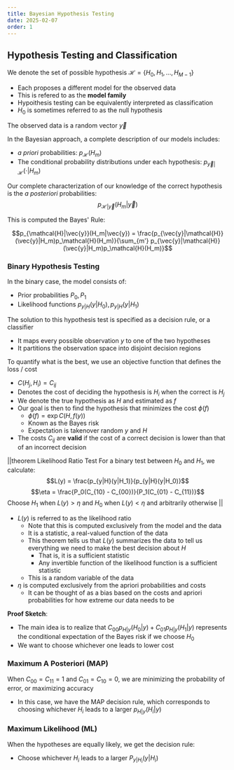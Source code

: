 ```yaml
---
title: Bayesian Hypothesis Testing
date: 2025-02-07
order: 1
---
```


## Hypothesis Testing and Classification

We denote the set of possible hypothesis $\mathcal{H} = \{H_0, H_1, \dots, H_{M-1}\}$

- Each proposes a different model for the observed data
- This is refered to as the **model family**
- Hypoithesis testing can be equivalently interpreted as classification
- $H_0$ is sometimes referred to as the null hypothesis

The observed data is a random vector $\vec{y}$

In the Bayesian approach, a complete description of our models includes:

- _a priori_ probabilities: $p_\mathcal{H}(H_m)$
- The conditional probability distributions under each hypothesis: $p_{\vec{y}|\mathcal{H}}(\cdot | H_m)$

Our complete characterization of our knowledge of the correct hypothesis is the _a posteriori_ probabilities:
$$p_{\mathcal{H}|\vec{y}}(H_m|\vec{y})$$

This is computed the Bayes' Rule:

$$p_{\mathcal{H}|\vec{y}}(H_m|\vec{y}) = \frac{p_{\vec{y}|\mathcal{H}}(\vec{y}|H_m)p_\mathcal{H}(H_m)}{\sum_{m'} p_{\vec{y}|\mathcal{H}}(\vec{y}|H_m)p_\mathcal{H}(H_m)}$$

### Binary Hypothesis Testing

In the binary case, the model consists of:

- Prior probabilities $P_0, P_1$
- Likelihood functions $p_{y|H}(y|H_0), p_{y|H}(y|H_1)$

The solution to this hypothesis test is specified as a decision rule, or a classifier

- It maps every possible observation $y$ to one of the two hypotheses
- It partitions the observation space into disjoint decision regions

To quantify what is the best, we use an objective function that defines the loss / cost

- $C(H_j, H_i) = C_{ij}$
- Denotes the cost of deciding the hypothesis is $H_i$ when the correct is $H_j$
- We denote the true hypothesis as $H$ and estimated as $f$
- Our goal is then to find the hypothesis that minimizes the cost $\phi(f)$
  - $\phi(f) = \exp{C(H, f(y))}$
  - Known as the Bayes risk
  - Expectation is takenover random $y$ and $H$
- The costs $C_{ij}$ are **valid** if the cost of a correct decision is lower than that of an incorrect decision

||theorem Likelihood Ratio Test
For a binary test between $H_0$ and $H_1$, we calculate:
$$L(y) = \frac{p_{y|H}(y|H_1)}{p_{y|H}(y|H_0)}$$
$$\eta = \frac{P_0(C_{10} - C_{00})}{P_1(C_{01} - C_{11})}$$
Choose $H_1$ when $L(y) > \eta$ and $H_0$ when $L(y) < \eta$ and arbitrarily otherwise
||

- $L(y)$ is referred to as the likelihood ratio
  - Note that this is computed exclusively from the model and the data
  - It is a statistic, a real-valued function of the data
  - This theorem tells us that $L(y)$ summarizes the data to tell us everything we need to make the best decision about $H$
    - That is, it is a sufficient statistic
    - Any invertible function of the likelihood function is a sufficient statistic
  - This is a random variable of the data
- $\eta$ is computed exclusively from the apriori probabilities and costs
  - It can be thought of as a bias based on the costs and apriori probabilities for how extreme our data needs to be

**Proof Sketch**:

- The main idea is to realize that $C_{00}p_{H|y}(H_0|y) + C_{01}p_{H|y}(H_1|y)$ represents the conditional expectation of the Bayes risk if we choose $H_0$
- We want to choose whichever one leads to lower cost

### Maximum A Posteriori (MAP)

When $C_{00} = C_{11} = 1$ and $C_{01} = C_{10} = 0$, we are minimizing the probability of error, or maximizing accuracy

- In this case, we have the MAP decision rule, which corresponds to choosing whichever $H_i$ leads to a larger $p_{H|y}(H_i|y)$

### Maximum Likelihood (ML)

When the hypotheses are equally likely, we get the decision rule:

- Choose whichever $H_i$ leads to a larger $P_{y|H_i}(y|H_i)$
